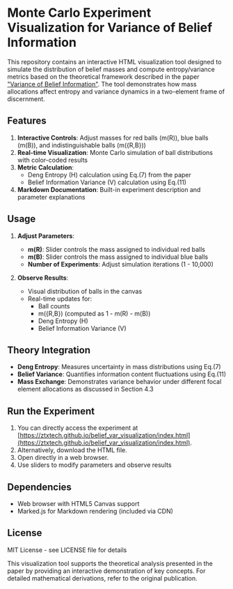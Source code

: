 
# Monte Carlo Experiment Visualization for Variance of Belief Information

This repository contains an interactive HTML visualization tool designed to simulate the distribution of belief masses and compute entropy/variance metrics based on the theoretical framework described in the paper ["Variance of Belief Information"](https://github.com/). The tool demonstrates how mass allocations affect entropy and variance dynamics in a two-element frame of discernment.

## Features
1. **Interactive Controls**: Adjust masses for red balls (m(R)), blue balls (m(B)), and indistinguishable balls (m({R,B}))
2. **Real-time Visualization**: Monte Carlo simulation of ball distributions with color-coded results
3. **Metric Calculation**: 
   - Deng Entropy (H) calculation using Eq.(7) from the paper
   - Belief Information Variance (V) calculation using Eq.(11)
4. **Markdown Documentation**: Built-in experiment description and parameter explanations

## Usage
1. **Adjust Parameters**:
   - **m(R)**: Slider controls the mass assigned to individual red balls
   - **m(B)**: Slider controls the mass assigned to individual blue balls
   - **Number of Experiments**: Adjust simulation iterations (1 - 10,000)
   
2. **Observe Results**:
   - Visual distribution of balls in the canvas
   - Real-time updates for:
     - Ball counts
     - m({R,B}) (computed as 1 - m(R) - m(B))
     - Deng Entropy (H)
     - Belief Information Variance (V)

## Theory Integration
- **Deng Entropy**: Measures uncertainty in mass distributions using Eq.(7)
- **Belief Variance**: Quantifies information content fluctuations using Eq.(11)
- **Mass Exchange**: Demonstrates variance behavior under different focal element allocations as discussed in Section 4.3

## Run the Experiment
1. You can directly access the experiment at [https://ztxtech.github.io/belief_var_visualization/index.html](https://ztxtech.github.io/belief_var_visualization/index.html).
2. Alternatively, download the HTML file.
3. Open directly in a web browser.
4. Use sliders to modify parameters and observe results

## Dependencies
- Web browser with HTML5 Canvas support
- Marked.js for Markdown rendering (included via CDN)

## License
MIT License - see LICENSE file for details

This visualization tool supports the theoretical analysis presented in the paper by providing an interactive demonstration of key concepts. For detailed mathematical derivations, refer to the original publication.